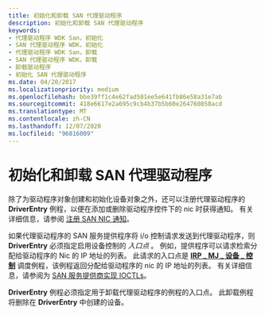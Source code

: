 ```yaml
---
title: 初始化和卸载 SAN 代理驱动程序
description: 初始化和卸载 SAN 代理驱动程序
keywords:
- 代理驱动程序 WDK San，初始化
- SAN 代理驱动程序 WDK，初始化
- 代理驱动程序 WDK San，卸载
- SAN 代理驱动程序 WDK，卸载
- 卸载驱动程序
- 初始化 SAN 代理驱动程序
ms.date: 04/20/2017
ms.localizationpriority: medium
ms.openlocfilehash: bbe39ff1c4e62fad501ee5e641fb86e58a31e7ab
ms.sourcegitcommit: 418e6617e2a695c9cb4b37b5b60e264760858acd
ms.translationtype: MT
ms.contentlocale: zh-CN
ms.lasthandoff: 12/07/2020
ms.locfileid: "96816009"
---
```

# <a name="initializing-and-unloading-a-san-proxy-driver"></a>初始化和卸载 SAN 代理驱动程序





除了为驱动程序对象创建和初始化设备对象之外，还可以注册代理驱动程序的 **DriverEntry** 例程，以便在添加或删除驱动程序控件下的 nic 时获得通知。 有关详细信息，请参阅 [注册 SAN NIC 通知](registering-for-san-nic-notifications.md)。

如果代理驱动程序的 SAN 服务提供程序将 i/o 控制请求发送到代理驱动程序，则 **DriverEntry** 必须指定启用设备控制的 *入口点* 。 例如，提供程序可以请求检索分配给驱动程序的 Nic 的 IP 地址的列表。 此请求的入口点是 [**IRP \_ MJ \_ 设备 \_ 控制**](../kernel/irp-mj-device-control.md) 调度例程，该例程返回分配给驱动程序的 nic 的 IP 地址的列表。 有关详细信息，请参阅为 [SAN 服务提供商实现 IOCTLs](implementing-ioctls-for-a-san-service-provider.md)。

**DriverEntry** 例程必须指定用于卸载代理驱动程序的例程的入口点。 此卸载例程将删除在 **DriverEntry** 中创建的设备。

 

